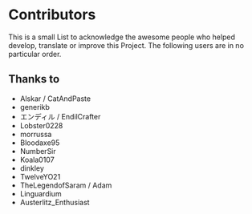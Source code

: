 # Contributors
This is a small List to acknowledge the awesome people who helped develop, translate or improve this Project.
The following users are in no particular order.

## Thanks to
- Alskar / CatAndPaste
- generikb
- エンディル / EndilCrafter
- Lobster0228
- morrussa
- Bloodaxe95
- NumberSir
- Koala0107
- dinkley
- TwelveYO21
- TheLegendofSaram / Adam
- Linguardium
- Austerlitz_Enthusiast